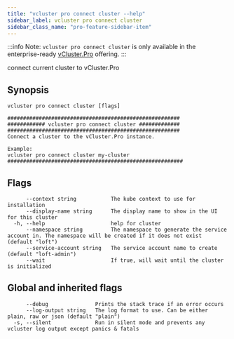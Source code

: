 ```yaml
---
title: "vcluster pro connect cluster --help"
sidebar_label: vcluster pro connect cluster
sidebar_class_name: "pro-feature-sidebar-item"
---
```


:::info Note:
`vcluster pro connect cluster` is only available in the enterprise-ready [vCluster.Pro](https://vcluster.pro) offering.
:::


connect current cluster to vCluster.Pro

## Synopsis

```
vcluster pro connect cluster [flags]
```

```
#######################################################
############ vcluster pro connect cluster #############
#######################################################
Connect a cluster to the vCluster.Pro instance.

Example:
vcluster pro connect cluster my-cluster
########################################################
```


## Flags

```
      --context string           The kube context to use for installation
      --display-name string      The display name to show in the UI for this cluster
  -h, --help                     help for cluster
      --namespace string         The namespace to generate the service account in. The namespace will be created if it does not exist (default "loft")
      --service-account string   The service account name to create (default "loft-admin")
      --wait                     If true, will wait until the cluster is initialized
```


## Global and inherited flags

```
      --debug               Prints the stack trace if an error occurs
      --log-output string   The log format to use. Can be either plain, raw or json (default "plain")
  -s, --silent              Run in silent mode and prevents any vcluster log output except panics & fatals
```

